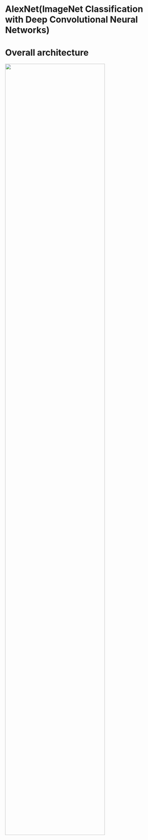 AlexNet(ImageNet Classification with Deep Convolutional Neural Networks)
===

# Overall architecture

<img width="80%" src = "https://user-images.githubusercontent.com/98069142/245362459-aeed9b23-cb7a-45d9-a1f8-32001219e255.png"/>
